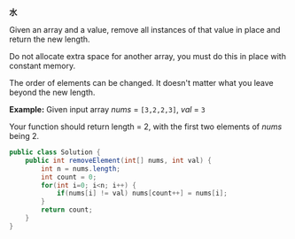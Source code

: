 **水**

Given an array and a value, remove all instances of that value in place and return the new length.

Do not allocate extra space for another array, you must do this in place with constant memory.

The order of elements can be changed. It doesn't matter what you leave beyond the new length.

**Example:**
Given input array *nums* = `[3,2,2,3]`, *val* = `3`

Your function should return length = 2, with the first two elements of *nums* being 2.

```java
public class Solution {
    public int removeElement(int[] nums, int val) {
        int n = nums.length;
        int count = 0;
        for(int i=0; i<n; i++) {
            if(nums[i] != val) nums[count++] = nums[i];
        }
        return count;
    }
}
```

